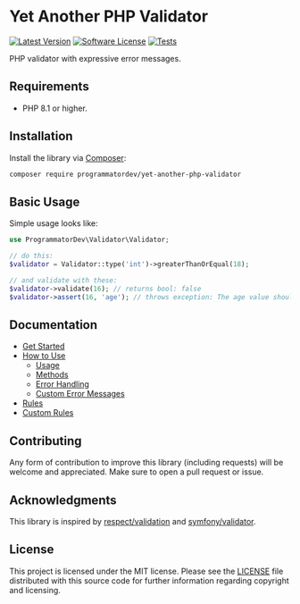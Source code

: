 # Yet Another PHP Validator

[![Latest Version](https://img.shields.io/github/release/programmatordev/yet-another-php-validator.svg?style=flat-square)](https://github.com/programmatordev/yet-another-php-validator/releases)
[![Software License](https://img.shields.io/badge/license-MIT-brightgreen.svg?style=flat-square)](LICENSE)
[![Tests](https://github.com/programmatordev/yet-another-php-validator/actions/workflows/ci.yml/badge.svg?branch=main)](https://github.com/programmatordev/yet-another-php-validator/actions/workflows/ci.yml?query=branch%3Amain)

PHP validator with expressive error messages.

## Requirements

- PHP 8.1 or higher.

## Installation

Install the library via [Composer](https://getcomposer.org/):

```bash
composer require programmatordev/yet-another-php-validator
```

## Basic Usage

Simple usage looks like:

```php
use ProgrammatorDev\Validator\Validator;

// do this:
$validator = Validator::type('int')->greaterThanOrEqual(18);

// and validate with these:
$validator->validate(16); // returns bool: false
$validator->assert(16, 'age'); // throws exception: The age value should be greater than or equal to 18, 16 given.
```

## Documentation

- [Get Started](docs/01-get-started.md)
- [How to Use](docs/02-usage.md)
  - [Usage](docs/02-usage.md#usage)
  - [Methods](docs/02-usage.md#methods)
  - [Error Handling](docs/02-usage.md#error-handling)
  - [Custom Error Messages](docs/02-usage.md#custom-error-messages)
- [Rules](docs/03-rules.md)
- [Custom Rules](docs/04-custom-rules.md)

## Contributing

Any form of contribution to improve this library (including requests) will be welcome and appreciated.
Make sure to open a pull request or issue.

## Acknowledgments

This library is inspired by [respect/validation](https://github.com/Respect/Validation) and [symfony/validator](https://github.com/symfony/validator).

## License

This project is licensed under the MIT license.
Please see the [LICENSE](LICENSE) file distributed with this source code for further information regarding copyright and licensing.